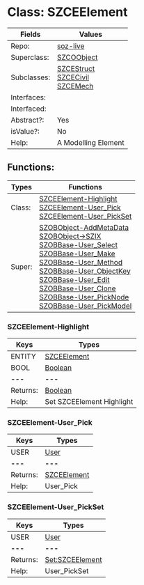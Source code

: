 
# Class:	SZCEElement

| Fields | Values |
| --------- | --------- |
| Repo: | [soz-live](/repos/soz-live.html) |
| Superclass: | [SZCOObject](SZCOObject.html) |
| Subclasses: | [SZCEStruct](SZCEStruct.html) <br> [SZCECivil](SZCECivil.html) <br> [SZCEMech](SZCEMech.html) |
| Interfaces: |  |
| Interfaced: |  |
| Abstract?: | Yes |
| isValue?: | No |
| Help: | A Modelling Element |


## Functions:

| Types | Functions |
| --------- | --------- |
| Class: | [SZCEElement-Highlight](#SZCEElement-Highlight) <br> [SZCEElement-User_Pick](#SZCEElement-User_Pick) <br> [SZCEElement-User_PickSet](#SZCEElement-User_PickSet) |
| Super: | [SZOBObject-AddMetaData](SZOBObject.html) <br> [SZOBObject->SZIX](SZOBObject.html) <br> [SZOBBase-User_Select](SZOBBase.html) <br> [SZOBBase-User_Make](SZOBBase.html) <br> [SZOBBase-User_Method](SZOBBase.html) <br> [SZOBBase-User_ObjectKey](SZOBBase.html) <br> [SZOBBase-User_Edit](SZOBBase.html) <br> [SZOBBase-User_Clone](SZOBBase.html) <br> [SZOBBase-User_PickNode](SZOBBase.html) <br> [SZOBBase-User_PickModel](SZOBBase.html) |


### SZCEElement-Highlight

| Keys | Types |
| --------- | --------- |
| ENTITY | [SZCEElement](SZCEElement.html) |
| BOOL | [Boolean](Boolean.html) |
| **---** | **---** |
| Returns: | [Boolean](Boolean.html) |
| Help: | Set SZCEElement Highlight |

### SZCEElement-User_Pick

| Keys | Types |
| --------- | --------- |
| USER | [User](User.html) |
| **---** | **---** |
| Returns: | [SZCEElement](SZCEElement.html) |
| Help: | User_Pick |

### SZCEElement-User_PickSet

| Keys | Types |
| --------- | --------- |
| USER | [User](User.html) |
| **---** | **---** |
| Returns: | [Set:SZCEElement](SZCEElement.html) |
| Help: | User_PickSet |

